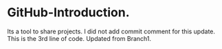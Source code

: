 # GitHub-Introduction.
Its a tool to share projects. I did not add commit comment for this update.
This is the 3rd line of code.
Updated from Branch1.
